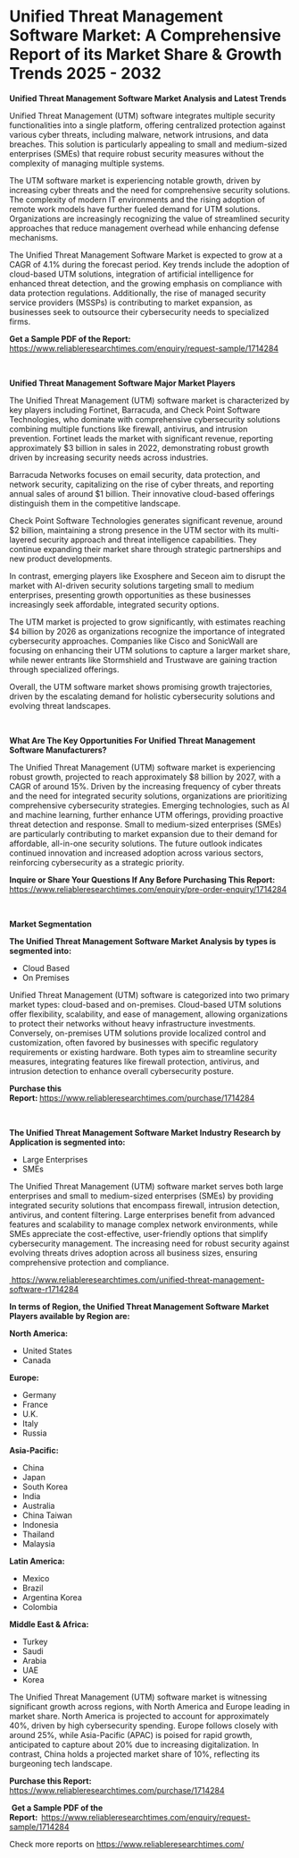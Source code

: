 <p><h1>Unified Threat Management Software Market: A Comprehensive Report of its Market Share & Growth Trends 2025 - 2032</h1></p><p><strong>Unified Threat Management Software Market Analysis and Latest Trends</strong></p>
<p><p>Unified Threat Management (UTM) software integrates multiple security functionalities into a single platform, offering centralized protection against various cyber threats, including malware, network intrusions, and data breaches. This solution is particularly appealing to small and medium-sized enterprises (SMEs) that require robust security measures without the complexity of managing multiple systems. </p><p>The UTM software market is experiencing notable growth, driven by increasing cyber threats and the need for comprehensive security solutions. The complexity of modern IT environments and the rising adoption of remote work models have further fueled demand for UTM solutions. Organizations are increasingly recognizing the value of streamlined security approaches that reduce management overhead while enhancing defense mechanisms.</p><p>The Unified Threat Management Software Market is expected to grow at a CAGR of 4.1% during the forecast period. Key trends include the adoption of cloud-based UTM solutions, integration of artificial intelligence for enhanced threat detection, and the growing emphasis on compliance with data protection regulations. Additionally, the rise of managed security service providers (MSSPs) is contributing to market expansion, as businesses seek to outsource their cybersecurity needs to specialized firms.</p></p>
<p><strong>Get a Sample PDF of the Report:&nbsp;</strong> <a href="https://www.reliableresearchtimes.com/enquiry/request-sample/1714284?utm_campaign=1420&utm_medium=2&utm_source=Github&utm_content=ia&utm_term=11012025&utm_id=unified-threat-management-software">https://www.reliableresearchtimes.com/enquiry/request-sample/1714284</a></p>
<p>&nbsp;</p>
<p><strong>Unified Threat Management Software Major Market Players</strong></p>
<p><p>The Unified Threat Management (UTM) software market is characterized by key players including Fortinet, Barracuda, and Check Point Software Technologies, who dominate with comprehensive cybersecurity solutions combining multiple functions like firewall, antivirus, and intrusion prevention. Fortinet leads the market with significant revenue, reporting approximately $3 billion in sales in 2022, demonstrating robust growth driven by increasing security needs across industries.</p><p>Barracuda Networks focuses on email security, data protection, and network security, capitalizing on the rise of cyber threats, and reporting annual sales of around $1 billion. Their innovative cloud-based offerings distinguish them in the competitive landscape. </p><p>Check Point Software Technologies generates significant revenue, around $2 billion, maintaining a strong presence in the UTM sector with its multi-layered security approach and threat intelligence capabilities. They continue expanding their market share through strategic partnerships and new product developments.</p><p>In contrast, emerging players like Exosphere and Seceon aim to disrupt the market with AI-driven security solutions targeting small to medium enterprises, presenting growth opportunities as these businesses increasingly seek affordable, integrated security options.</p><p>The UTM market is projected to grow significantly, with estimates reaching $4 billion by 2026 as organizations recognize the importance of integrated cybersecurity approaches. Companies like Cisco and SonicWall are focusing on enhancing their UTM solutions to capture a larger market share, while newer entrants like Stormshield and Trustwave are gaining traction through specialized offerings.</p><p>Overall, the UTM software market shows promising growth trajectories, driven by the escalating demand for holistic cybersecurity solutions and evolving threat landscapes.</p></p>
<p>&nbsp;</p>
<p><strong>What Are The Key Opportunities For Unified Threat Management Software Manufacturers?</strong></p>
<p><p>The Unified Threat Management (UTM) software market is experiencing robust growth, projected to reach approximately $8 billion by 2027, with a CAGR of around 15%. Driven by the increasing frequency of cyber threats and the need for integrated security solutions, organizations are prioritizing comprehensive cybersecurity strategies. Emerging technologies, such as AI and machine learning, further enhance UTM offerings, providing proactive threat detection and response. Small to medium-sized enterprises (SMEs) are particularly contributing to market expansion due to their demand for affordable, all-in-one security solutions. The future outlook indicates continued innovation and increased adoption across various sectors, reinforcing cybersecurity as a strategic priority.</p></p>
<p><strong>Inquire or Share Your Questions If Any Before Purchasing This Report:</strong> <a href="https://www.reliableresearchtimes.com/enquiry/pre-order-enquiry/1714284?utm_campaign=1420&utm_medium=2&utm_source=Github&utm_content=ia&utm_term=11012025&utm_id=unified-threat-management-software">https://www.reliableresearchtimes.com/enquiry/pre-order-enquiry/1714284</a></p>
<p>&nbsp;</p>
<p><strong>Market Segmentation</strong></p>
<p><strong>The Unified Threat Management Software Market Analysis by types is segmented into:</strong></p>
<p><ul><li>Cloud Based</li><li>On Premises</li></ul></p>
<p><p>Unified Threat Management (UTM) software is categorized into two primary market types: cloud-based and on-premises. Cloud-based UTM solutions offer flexibility, scalability, and ease of management, allowing organizations to protect their networks without heavy infrastructure investments. Conversely, on-premises UTM solutions provide localized control and customization, often favored by businesses with specific regulatory requirements or existing hardware. Both types aim to streamline security measures, integrating features like firewall protection, antivirus, and intrusion detection to enhance overall cybersecurity posture.</p></p>
<p><strong>Purchase this Report:&nbsp;</strong><a href="https://www.reliableresearchtimes.com/purchase/1714284?utm_campaign=1420&utm_medium=2&utm_source=Github&utm_content=ia&utm_term=11012025&utm_id=unified-threat-management-software">https://www.reliableresearchtimes.com/purchase/1714284</a></p>
<p>&nbsp;</p>
<p><strong>The Unified Threat Management Software Market Industry Research by Application is segmented into:</strong></p>
<p><ul><li>Large Enterprises</li><li>SMEs</li></ul></p>
<p><p>The Unified Threat Management (UTM) software market serves both large enterprises and small to medium-sized enterprises (SMEs) by providing integrated security solutions that encompass firewall, intrusion detection, antivirus, and content filtering. Large enterprises benefit from advanced features and scalability to manage complex network environments, while SMEs appreciate the cost-effective, user-friendly options that simplify cybersecurity management. The increasing need for robust security against evolving threats drives adoption across all business sizes, ensuring comprehensive protection and compliance.</p></p>
<p><a href="https://www.reliableresearchtimes.com/unified-threat-management-software-r1714284?utm_campaign=1420&utm_medium=2&utm_source=Github&utm_content=ia&utm_term=11012025&utm_id=unified-threat-management-software">&nbsp;https://www.reliableresearchtimes.com/unified-threat-management-software-r1714284</a></p>
<p><strong>In terms of Region, the Unified Threat Management Software Market Players available by Region are:</strong></p>
<p>
    <p> <strong> North America: </strong>
        <ul>
            <li>United States</li>
            <li>Canada</li>
        </ul>
        </p> 
    <p> <strong> Europe: </strong>
        <ul>
            <li>Germany</li>
            <li>France</li>
            <li>U.K.</li>
            <li>Italy</li>
            <li>Russia</li>
        </ul>
        </p> 
    <p> <strong> Asia-Pacific: </strong>
        <ul>
            <li>China</li>
            <li>Japan</li>
            <li>South Korea</li>
            <li>India</li>
            <li>Australia</li>
            <li>China Taiwan</li>
            <li>Indonesia</li>
            <li>Thailand</li>
            <li>Malaysia</li>
        </ul>
        </p> 
    <p> <strong> Latin America: </strong>
        <ul>
            <li>Mexico</li>
            <li>Brazil</li>
            <li>Argentina Korea</li>
            <li>Colombia</li>
        </ul>
        </p> 
    <p> <strong> Middle East & Africa: </strong>
        <ul>
            <li>Turkey</li>
            <li>Saudi</li>
            <li>Arabia</li>
            <li>UAE</li>
            <li>Korea</li>
        </ul>
    </p>
    </p>
<p><p>The Unified Threat Management (UTM) software market is witnessing significant growth across regions, with North America and Europe leading in market share. North America is projected to account for approximately 40%, driven by high cybersecurity spending. Europe follows closely with around 25%, while Asia-Pacific (APAC) is poised for rapid growth, anticipated to capture about 20% due to increasing digitalization. In contrast, China holds a projected market share of 10%, reflecting its burgeoning tech landscape.</p></p>
<p><strong>Purchase this Report: </strong><a href="https://www.reliableresearchtimes.com/purchase/1714284?utm_campaign=1420&utm_medium=2&utm_source=Github&utm_content=ia&utm_term=11012025&utm_id=unified-threat-management-software">https://www.reliableresearchtimes.com/purchase/1714284</a></p>
<p>&nbsp;<strong>Get a Sample PDF of the Report:&nbsp;&nbsp;</strong><a href="https://www.reliableresearchtimes.com/enquiry/request-sample/1714284?utm_campaign=1420&utm_medium=2&utm_source=Github&utm_content=ia&utm_term=11012025&utm_id=unified-threat-management-software">https://www.reliableresearchtimes.com/enquiry/request-sample/1714284</a></p>
<p><strong></strong></p>
<p>Check more reports on <a href="https://www.reliableresearchtimes.com/?utm_campaign=1420&utm_medium=2&utm_source=Github&utm_content=ia&utm_term=11012025&utm_id=unified-threat-management-software">https://www.reliableresearchtimes.com/</a></p>